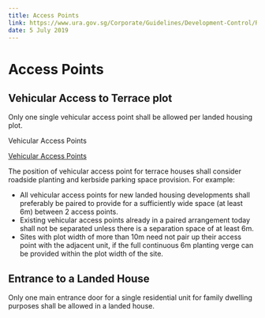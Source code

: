 ```yaml
---
title: Access Points
link: https://www.ura.gov.sg/Corporate/Guidelines/Development-Control/Residential/Terrace/Access-Points
date: 5 July 2019
---
```


# Access Points

## Vehicular Access to Terrace plot

Only one single vehicular access point shall be allowed per landed housing plot.

Vehicular Access Points

[Vehicular Access Points](https://www.ura.gov.sg/-/media/Corporate/Guidelines/Development-control/Landed-Housing/TH03_Vehicular_Access.jpg?h=100%25&w=100%25)

The position of vehicular access point for terrace houses shall consider roadside planting and kerbside parking space provision. For example:

- All vehicular access points for new landed housing developments shall preferably be paired to provide for a sufficiently wide space (at least 6m) between 2 access points.
- Existing vehicular access points already in a paired arrangement today shall not be separated unless there is a separation space of at least 6m.
- Sites with plot width of more than 10m need not pair up their access point with the adjacent unit, if the full continuous 6m planting verge can be provided within the plot width of the site.

## Entrance to a Landed House

Only one main entrance door for a single residential unit for family dwelling purposes shall be allowed in a landed house.
